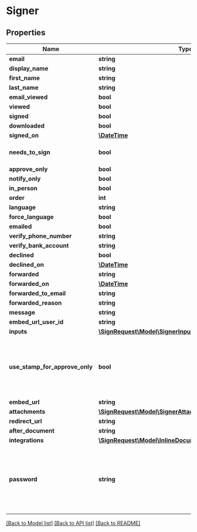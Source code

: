 # Signer

## Properties
Name | Type | Description | Notes
------------ | ------------- | ------------- | -------------
**email** | **string** |  | 
**display_name** | **string** |  | [optional] 
**first_name** | **string** |  | [optional] 
**last_name** | **string** |  | [optional] 
**email_viewed** | **bool** |  | [optional] 
**viewed** | **bool** |  | [optional] 
**signed** | **bool** |  | [optional] 
**downloaded** | **bool** |  | [optional] 
**signed_on** | [**\DateTime**](\DateTime.md) |  | [optional] 
**needs_to_sign** | **bool** |  | [optional] [default to true]
**approve_only** | **bool** |  | [optional] 
**notify_only** | **bool** |  | [optional] 
**in_person** | **bool** |  | [optional] 
**order** | **int** |  | [optional] 
**language** | **string** |  | [optional] 
**force_language** | **bool** |  | [optional] 
**emailed** | **bool** |  | [optional] 
**verify_phone_number** | **string** |  | [optional] 
**verify_bank_account** | **string** |  | [optional] 
**declined** | **bool** |  | [optional] 
**declined_on** | [**\DateTime**](\DateTime.md) |  | [optional] 
**forwarded** | **string** |  | [optional] 
**forwarded_on** | [**\DateTime**](\DateTime.md) |  | [optional] 
**forwarded_to_email** | **string** |  | [optional] 
**forwarded_reason** | **string** |  | [optional] 
**message** | **string** |  | [optional] 
**embed_url_user_id** | **string** |  | [optional] 
**inputs** | [**\SignRequest\Model\SignerInputs[]**](SignerInputs.md) |  | [optional] 
**use_stamp_for_approve_only** | **bool** | Place an approval stamp on a document when a signer approves a document | [optional] 
**embed_url** | **string** |  | [optional] 
**attachments** | [**\SignRequest\Model\SignerAttachment[]**](SignerAttachment.md) |  | [optional] 
**redirect_url** | **string** |  | [optional] 
**after_document** | **string** |  | [optional] 
**integrations** | [**\SignRequest\Model\InlineDocumentSignerIntegrationData[]**](InlineDocumentSignerIntegrationData.md) |  | [optional] 
**password** | **string** | Require the signer to enter this password before signing a document. This field is write only. | [optional] 

[[Back to Model list]](../README.md#documentation-for-models) [[Back to API list]](../README.md#documentation-for-api-endpoints) [[Back to README]](../README.md)


